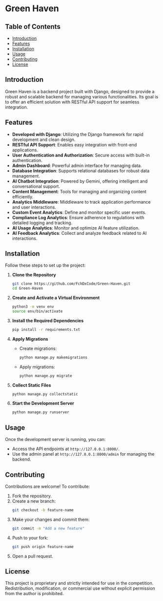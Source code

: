 # Green Haven

## Table of Contents
- [Introduction](#introduction)
- [Features](#features)
- [Installation](#installation)
- [Usage](#usage)
- [Contributing](#contributing)
- [License](#license)

## Introduction
Green Haven is a backend project built with Django, designed to provide a robust and scalable backend for managing various functionalities. Its goal is to offer an efficient solution with RESTful API support for seamless integration.

## Features
- **Developed with Django**: Utilizing the Django framework for rapid development and clean design.
- **RESTful API Support**: Enables easy integration with front-end applications.
- **User Authentication and Authorization**: Secure access with built-in authentication.
- **Admin Dashboard**: Powerful admin interface for managing data.
- **Database Integration**: Supports relational databases for robust data management.
- **AI Chatbot Integration**: Powered by Gemini, offering intelligent and conversational support.
- **Content Management**: Tools for managing and organizing content efficiently.
- **Analytics Middleware**: Middleware to track application performance and user interactions.
- **Custom Event Analytics**: Define and monitor specific user events.
- **Compliance Log Analytics**: Ensure adherence to regulations with detailed logging and tracking.
- **AI Usage Analytics**: Monitor and optimize AI feature utilization.
- **AI Feedback Analytics**: Collect and analyze feedback related to AI interactions.

## Installation
Follow these steps to set up the project:

1. **Clone the Repository**
   ```bash
   git clone https://github.com/FchDxCode/Green-Haven.git
   cd Green-Haven
   ```

2. **Create and Activate a Virtual Environment**
   ```bash
   python3 -m venv env
   source env/bin/activate
   ```

3. **Install the Required Dependencies**
   ```bash
   pip install -r requirements.txt
   ```

4. **Apply Migrations**
   - Create migrations:
     ```bash
     python manage.py makemigrations
     ```
   - Apply migrations:
     ```bash
     python manage.py migrate
     ```

5. **Collect Static Files**
   ```bash
   python manage.py collectstatic
   ```

6. **Start the Development Server**
   ```bash
   python manage.py runserver
   ```

## Usage
Once the development server is running, you can:
- Access the API endpoints at `http://127.0.0.1:8000/`.
- Use the admin panel at `http://127.0.0.1:8000/admin` for managing the backend.

## Contributing
Contributions are welcome! To contribute:
1. Fork the repository.
2. Create a new branch:
   ```bash
   git checkout -b feature-name
   ```
3. Make your changes and commit them:
   ```bash
   git commit -m "Add a new feature"
   ```
4. Push to your fork:
   ```bash
   git push origin feature-name
   ```
5. Open a pull request.

## License
This project is proprietary and strictly intended for use in the competition. Redistribution, modification, or commercial use without explicit permission from the author is prohibited.
